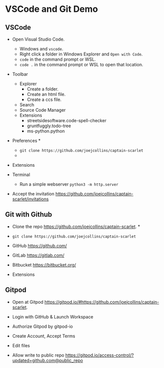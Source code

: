 # VSCode and Git Demo

## VSCode

* Open Visual Studio Code.
    * Windows and `vscode`.
    * Right click a folder in Windows Explorer and `Open with Code`.
    * `code` in the command prompt or WSL.
    * `code .` in the command prompt or WSL to open that location.
* Toolbar
    * Explorer
        * Create a folder.
        * Create an html file.
        * Create a ccs file.
    * Search
    * Source Code Manager
    * Extensions
        * streetsidesoftware.code-spell-checker
        * gruntfuggly.todo-tree
        * ms-python.python
* Preferences
    * 
    * `git clone https://github.com/joejcollins/captain-scarlet`
    * 
* Extensions

* Terminal
    * Run a simple webserver `python3 -m http.server`


* Accept the invitation <https://github.com/joejcollins/captain-scarlet/invitations>

## Git with Github

* Clone the repo <https://github.com/joejcollins/captain-scarlet>.
    *
* `git clone https://github.com/joejcollins/captain-scarlet`
* GitHub <https://github.com/>
* GitLab <https://gitlab.com/>
* Bitbucket <https://bitbucket.org/>

* Extensions


## Gitpod 

* Open at Gitpod <https://gitpod.io/#https://github.com/joejcollins/captain-scarlet>.
* Login with GitHub & Launch Workspace
* Authorize Gitpod by gitpod-io
* Create Account, Accept Terms

* Edit files

* Allow write to public repo https://gitpod.io/access-control/?updated=github.com@public_repo
